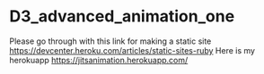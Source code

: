 # D3_advanced_animation_one
Please go through with this link for making a static site 
https://devcenter.heroku.com/articles/static-sites-ruby
Here is my herokuapp https://jitsanimation.herokuapp.com/ 
